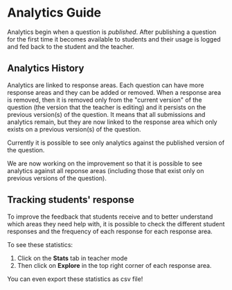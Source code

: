 # Analytics Guide

Analytics begin when a question is _published_. After publishing a question for the first time it becomes available to students and their usage is logged and fed back to the student and the teacher. 

## Analytics History

Analytics are linked to response areas. Each question can have more response areas and they can be added or removed. When a response area is removed, then it is removed only from the "current version" of the question (the version that the teacher is editing) and it persists on the previous version(s) of the question. It means that all submissions and analytics remain, but they are now linked to the response area which only exists on a previous version(s) of the question.

Currently it is possible to see only analytics against the published version of the question.

We are now working on the improvement so that it is possible to see analytics against all reponse areas (including those that exist only on previous versions of the question).

## Tracking students' response
To improve the feedback that students receive and to better understand which areas they need help with, it is possible to check the different student responses and the frequency of each response for each response area. 

To see these statistics:

1. Click on the **Stats** tab in teacher mode 
2. Then click on **Explore** in the top right corner of each response area.

You can even export these statistics as csv file!
